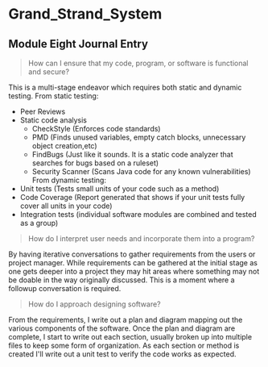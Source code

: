 # Grand_Strand_System

## Module Eight Journal Entry

>How can I ensure that my code, program, or software is functional and secure?

This is a multi-stage endeavor which requires both static and dynamic testing.
From static testing:
- Peer Reviews
- Static code analysis
  - CheckStyle (Enforces code standards)
  - PMD (Finds unused variables, empty catch blocks, unnecessary object creation,etc)
  - FindBugs (Just like it sounds. It is a static code analyzer that searches for bugs based on a ruleset)
  - Security Scanner (Scans Java code for any known vulnerabilities)
From dynamic testing:
- Unit tests (Tests small units of your code such as a method)
- Code Coverage (Report generated that shows if your unit tests fully cover all units in your code)
- Integration tests (individual software modules are combined and tested as a group)
>How do I interpret user needs and incorporate them into a program?

By having iterative conversations to gather requirements from the users or project manager. While requirements can be gathered at the initial stage as one gets deeper into a project they may hit areas where something may not be doable in the way originally discussed. This is a moment where a followup conversation is required. 
>How do I approach designing software?

From the requirements, I write out a plan and diagram mapping out the various components of the software. Once the plan and diagram are complete, I start to write out each section, usually broken up into multiple files to keep some form of organization. As each section or method is created I'll write out a unit test to verify the code works as expected. 
